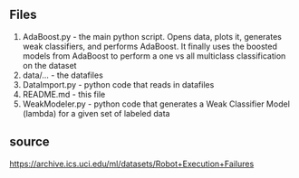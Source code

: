## Files
  1) AdaBoost.py    - the main python script. Opens data, plots it, generates
                      weak classifiers, and performs AdaBoost. It finally uses
		      the boosted models from AdaBoost to perform a one vs all 
		      multiclass classification on the dataset
  2) data/...       - the datafiles
  3) DataImport.py  - python code that reads in datafiles
  4) README.md      - this file
  5) WeakModeler.py - python code that generates a Weak Classifier Model
                     (lambda) for a given set of labeled data

## source
https://archive.ics.uci.edu/ml/datasets/Robot+Execution+Failures

